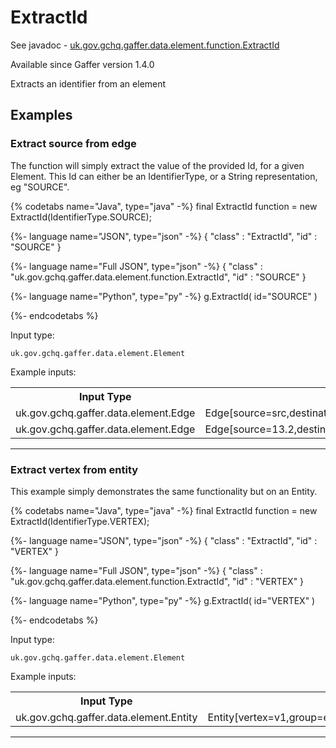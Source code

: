 # ExtractId
See javadoc - [uk.gov.gchq.gaffer.data.element.function.ExtractId](ref://../../javadoc/gaffer/uk/gov/gchq/gaffer/data/element/function/ExtractId.html)

Available since Gaffer version 1.4.0

Extracts an identifier from an element

## Examples

### Extract source from edge

The function will simply extract the value of the provided Id, for a given Element. This Id can either be an IdentifierType, or a String representation, eg "SOURCE".


{% codetabs name="Java", type="java" -%}
final ExtractId function = new ExtractId(IdentifierType.SOURCE);

{%- language name="JSON", type="json" -%}
{
  "class" : "ExtractId",
  "id" : "SOURCE"
}

{%- language name="Full JSON", type="json" -%}
{
  "class" : "uk.gov.gchq.gaffer.data.element.function.ExtractId",
  "id" : "SOURCE"
}

{%- language name="Python", type="py" -%}
g.ExtractId( 
  id="SOURCE" 
)

{%- endcodetabs %}

Input type:

```
uk.gov.gchq.gaffer.data.element.Element
```

Example inputs:
<table style="display: block;">
<tr><th>Input Type</th><th>Input</th><th>Result Type</th><th>Result</th></tr>
<tr><td>uk.gov.gchq.gaffer.data.element.Edge</td><td>Edge[source=src,destination=dest,directed=true,group=edge,properties=Properties[]]</td><td>java.lang.String</td><td>src</td></tr>
<tr><td>uk.gov.gchq.gaffer.data.element.Edge</td><td>Edge[source=13.2,destination=15.642,directed=true,group=otherEdge,properties=Properties[]]</td><td>java.lang.Double</td><td>13.2</td></tr>
</table>

-----------------------------------------------

### Extract vertex from entity

This example simply demonstrates the same functionality but on an Entity.


{% codetabs name="Java", type="java" -%}
final ExtractId function = new ExtractId(IdentifierType.VERTEX);

{%- language name="JSON", type="json" -%}
{
  "class" : "ExtractId",
  "id" : "VERTEX"
}

{%- language name="Full JSON", type="json" -%}
{
  "class" : "uk.gov.gchq.gaffer.data.element.function.ExtractId",
  "id" : "VERTEX"
}

{%- language name="Python", type="py" -%}
g.ExtractId( 
  id="VERTEX" 
)

{%- endcodetabs %}

Input type:

```
uk.gov.gchq.gaffer.data.element.Element
```

Example inputs:
<table style="display: block;">
<tr><th>Input Type</th><th>Input</th><th>Result Type</th><th>Result</th></tr>
<tr><td>uk.gov.gchq.gaffer.data.element.Entity</td><td>Entity[vertex=v1,group=entity,properties=Properties[]]</td><td>java.lang.String</td><td>v1</td></tr>
</table>

-----------------------------------------------

